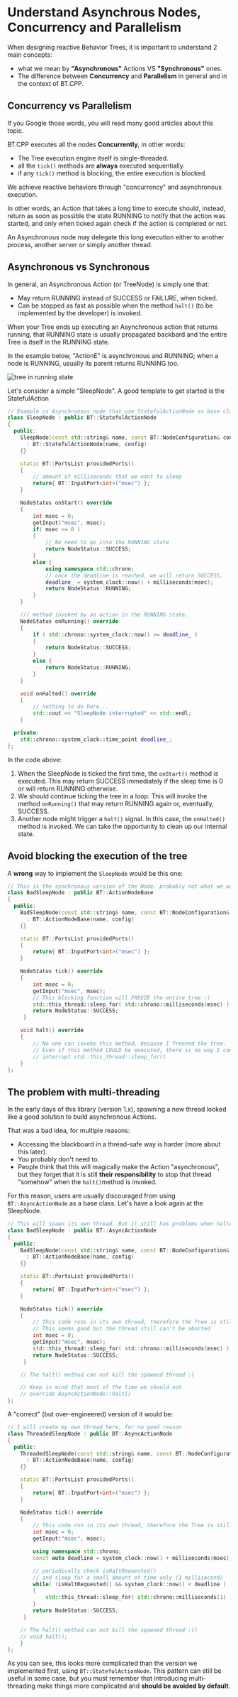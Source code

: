 # Understand Asynchrous Nodes, Concurrency and Parallelism

When designing reactive Behavior Trees, it is important to understand 2 main concepts:

- what we mean by **"Asynchronous"** Actions VS **"Synchronous"** ones.
- The difference between **Concurrency** and **Parallelism** in general and in the context of BT.CPP.

## Concurrency vs Parallelism

If you Google those words, you will read many good articles about this topic.

BT.CPP executes all the nodes **Concurrently**, in other words:

- The Tree execution engine itself is single-threaded.
- all the `tick()` methods are **always** executed sequentially.
- if any `tick()` method is blocking, the entire execution is blocked.

We achieve reactive behaviors through "concurrency" and asynchronous execution.

In other words, an Action that takes a long time to execute should, instead,
return as soon as possible the state RUNNING to notify that the action was started,
and only when ticked again check if the action is completed or not.

An Asynchronous node may delegate this long execution either to another process,
another server or simply another thread.

## Asynchronous vs Synchronous

In general, an Asynchronous Action (or TreeNode) is simply one that:

- May return RUNNING instead of SUCCESS or FAILURE, when ticked.
- Can be stopped as fast as possible when the method `halt()` (to be implemented by the developer) is invoked.

When your Tree ends up executing an Asynchronous action that returns running, that RUNNING state is usually propagated backbard and the entire Tree is itself in the RUNNING state.

In the example below, "ActionE" is asynchronous and RUNNING; when
a node is RUNNING, usually its parent returns RUNNING too.

![tree in running state](images/RunningTree.svg)

Let's consider a simple "SleepNode". A good template to get started is the StatefulAction

```c++
// Example os Asynchronous node that use StatefulActionNode as base class
class SleepNode : public BT::StatefulActionNode
{
  public:
    SleepNode(const std::string& name, const BT::NodeConfiguration& config)
      : BT::StatefulActionNode(name, config)
    {}

    static BT::PortsList providedPorts()
    {
        // amount of milliseconds that we want to sleep
        return{ BT::InputPort<int>("msec") };
    }

    NodeStatus onStart() override
    {
        int msec = 0;
        getInput("msec", msec);
        if( msec <= 0 )
        {
            // No need to go into the RUNNING state
            return NodeStatus::SUCCESS;
        }
        else {
            using namespace std::chrono;
            // once the deadline is reached, we will return SUCCESS.
            deadline_ = system_clock::now() + milliseconds(msec);
            return NodeStatus::RUNNING;
        }
    }

    /// method invoked by an action in the RUNNING state.
    NodeStatus onRunning() override
    {
        if ( std::chrono::system_clock::now() >= deadline_ )
        {
            return NodeStatus::SUCCESS;
        }
        else {
            return NodeStatus::RUNNING;
        }
    }

    void onHalted() override
    {
        // nothing to do here...
        std::cout << "SleepNode interrupted" << std::endl;
    }

  private:
    std::chrono::system_clock::time_point deadline_;
};
```

In the code above:

1. When the SleepNode is ticked the first time, the `onStart()` method is executed.
This may return SUCCESS immediately if the sleep time is 0 or will return RUNNING otherwise.
2. We should continue ticking the tree in a loop. This will invoke the method
`onRunning()` that may return RUNNING again or, eventually, SUCCESS.
3. Another node might trigger a `halt()` signal. In this case, the `onHalted()` method is invoked. We can take the opportunity to clean up our internal state.

## Avoid blocking the execution of the tree

A **wrong** way to implement the `SleepNode` would be this one:

```c++
// This is the synchronous version of the Node. probably not what we want.
class BadSleepNode : public BT::ActionNodeBase
{
  public:
    BadSleepNode(const std::string& name, const BT::NodeConfiguration& config)
      : BT::ActionNodeBase(name, config)
    {}

    static BT::PortsList providedPorts()
    {
        return{ BT::InputPort<int>("msec") };
    }

    NodeStatus tick() override
    {  
        int msec = 0;
        getInput("msec", msec);
        // This blocking function will FREEZE the entire tree :(
        std::this_thread::sleep_for( std::chrono::milliseconds(msec) );
        return NodeStatus::SUCCESS;
     }

    void halt() override
    {
        // No one can invoke this method, because I freezed the tree.
        // Even if this method COULD be executed, there is no way I can
        // interrupt std::this_thread::sleep_for()
    }
};
```

## The problem with multi-threading

In the early days of this library (version 1.x), spawning a new thread
looked like a good solution to build asynchronous Actions.

That was a bad idea, for multiple reasons:

- Accessing the blackboard in a thread-safe way is harder (more about this later).
- You probably don't need to.
- People think that this will magically make the Action "asynchronous", but they forget that it is still **their responsibility** to stop that thread "somehow" when the `halt()`method is invoked.

For this reason, users are usually discouraged from using `BT::AsyncActionNode` as a
base class. Let's have a look again at the SleepNode.

```c++
// This will spawn its own thread. But it still has problems when halted
class BadSleepNode : public BT::AsyncActionNode
{
  public:
    BadSleepNode(const std::string& name, const BT::NodeConfiguration& config)
      : BT::ActionNodeBase(name, config)
    {}

    static BT::PortsList providedPorts()
    {
        return{ BT::InputPort<int>("msec") };
    }

    NodeStatus tick() override
    {  
        // This code runs in its own thread, therefore the Tree is still running.
        // This seems good but the thread still can't be aborted
        int msec = 0;
        getInput("msec", msec);
        std::this_thread::sleep_for( std::chrono::milliseconds(msec) );
        return NodeStatus::SUCCESS;
     }

    // The halt() method can not kill the spawned thread :(

    // Keep in mind that most of the time we should not
    // override AsyncActionNode::halt()
};
```

A "correct" (but over-engineered) version of it would be:

```c++
// I will create my own thread here, for no good reason
class ThreadedSleepNode : public BT::AsyncActionNode
{
  public:
    ThreadedSleepNode(const std::string& name, const BT::NodeConfiguration& config)
      : BT::ActionNodeBase(name, config)
    {}

    static BT::PortsList providedPorts()
    {
        return{ BT::InputPort<int>("msec") };
    }

    NodeStatus tick() override
    {  
        // This code run in its own thread, therefore the Tree is still running.
        int msec = 0;
        getInput("msec", msec);

        using namespace std::chrono;
        const auto deadline = system_clock::now() + milliseconds(msec);

        // periodically check isHaltRequested() 
        // and sleep for a small amount of time only (1 millisecond)
        while( !isHaltRequested() && system_clock::now() < deadline )
        {
            std::this_thread::sleep_for( std::chrono::milliseconds(1) );
        }
        return NodeStatus::SUCCESS;
     }

    // The halt() method can not kill the spawned thread :()
    // void halt(); 
    }
};
```

As you can see, this looks more complicated than the version we implemented
first, using `BT::StatefulActionNode`.
This pattern can still be useful in some case, but you must remember that introducing multi-threading make things more complicated and **should be avoided by default**. 
